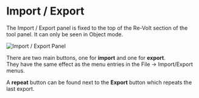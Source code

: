 # Import / Export

The Import / Export panel is fixed to the top of the Re-Volt section of the tool panel. It can only be seen in Object mode.

![Import / Export Panel](tools-panel/img/import-export-panel.png)

There are two main buttons, one for **import** and one for **export**.  
They have the same effect as the menu entries in the File -> Import/Export menus.  

A **repeat** button can be found next to the **Export** button which repeats the last export.